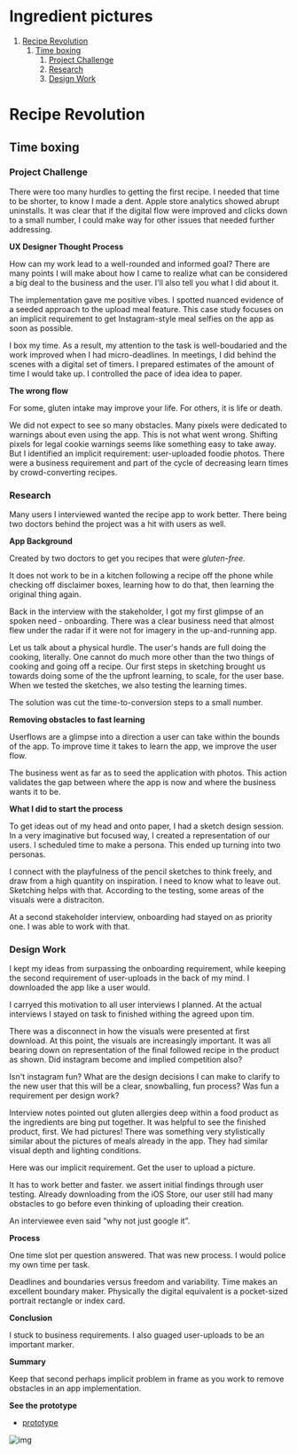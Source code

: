 # Ingredient pictures

1.  [Recipe Revolution](#org0a75594)
    1.  [Time boxing](#org812db00)
        1.  [Project Challenge](#org9909424)
        2.  [Research](#org7bad145)
        3.  [Design Work](#org786a8d7)


<a id="org0a75594"></a>

# Recipe Revolution


<a id="org812db00"></a>

## Time boxing


<a id="org9909424"></a>

### Project Challenge

There were too many hurdles to getting the first recipe. I needed that time to be shorter, to know I made a dent. Apple store analytics showed abrupt uninstalls. It was clear that if the digital flow were improved and clicks down to a small number, I could make way for other issues that needed further addressing.

**UX Designer Thought Process**

How can my work lead to a well-rounded and informed goal? There are many points I will make about how I came to realize what can be considered a big deal to the business and the user. I'll also tell you what I did about it.

The implementation gave me positive vibes. I spotted nuanced evidence of a seeded approach to the upload meal feature. This case study focuses on an implicit requirement to get Instagram-style meal selfies on the app as soon as possible.

I box my time. As a result, my attention to the task is well-boudaried and the work improved when I had micro-deadlines. In meetings, I did behind the scenes with a digital set of timers. I prepared estimates of the amount of time I would take up. I controlled the pace of idea idea to paper.

**The wrong flow**

For some, gluten intake may improve your life. For others, it is life or death.

We did not expect to see so many obstacles. Many pixels were dedicated to warnings about even using the app. This is not what went wrong. Shifting pixels for legal cookie warnings seems like something easy to take away. But I identified an implicit requirement: user-uploaded foodie photos. There were a business requirement and part of the cycle of decreasing learn times by crowd-converting recipes.


<a id="org7bad145"></a>

### Research

Many users I interviewed wanted the recipe app to work better. There being two doctors behind the project was a hit with users as well.

**App Background**

Created by two doctors to get you recipes that were *gluten-free.*

It does not work to be in a kitchen following a recipe off the phone while checking off disclaimer boxes, learning how to do that, then learning the original thing again.

Back in the interview with the stakeholder, I got my first glimpse of an spoken need - onboarding. There was a clear business need that almost flew under the radar if it were not for imagery in the up-and-running app.

Let us talk about a physical hurdle. The user's hands are full doing the cooking, literally. One cannot do much more other than the two things of cooking and going off a recipe. Our first steps in sketching brought us towards doing some of the the upfront learning, to scale, for the user base. When we tested the sketches, we also testing the learning times.

The solution was cut the time-to-conversion steps to a small number.

**Removing obstacles to fast learning**

Userflows are a glimpse into a direction a user can take within the bounds of the app. To improve time it takes to learn the app, we improve the user flow.

The business went as far as to seed the application with photos. This action validates the gap between where the app is now and where the business wants it to be.

**What I did to start the process**

To get ideas out of my head and onto paper, I had a sketch design session. In a very imaginative but focused way, I created a representation of our users. I scheduled time to make a persona. This ended up turning into two personas.

I connect with the playfulness of the pencil sketches to think freely, and draw from a high quantity on inspiration. I need to know what to leave out. Sketching helps with that. According to the testing, some areas of the visuals were a distraciton.

At a second stakeholder interview, onboarding had stayed on as priority one. I was able to work with that.


<a id="org786a8d7"></a>

### Design Work

I kept my ideas from surpassing the onboarding requirement, while keeping the second requirement of user-uploads in the back of my mind. I downloaded the app like a user would.

I carryed this motivation to all user interviews I planned. At the actual interviews I stayed on task to finished withing the agreed upon tim.

There was a disconnect in how the visuals were presented at first download. At this point, the visuals are increasingly important. It was all bearing down on representation of the final followed recipe in the product as shown. Did instagram become and implied competition also?

Isn't instagram fun? What are the design decisions I can make to clarify to the new user that this will be a clear, snowballing, fun process? Was fun a requirement per design work?

Interview notes pointed out gluten allergies deep within a food product as the ingredients are bing put together. It was helpful to see the finished product, first. We had pictures! There was something very stylistically similar about the pictures of meals already in the app. They had similar visual depth and lighting conditions.

Here was our implicit requirement. Get the user to upload a picture.

It has to work better and faster. we assert initial findings through user testing. Already downloading from the iOS Store, our user still had many obstacles to go before even thinking of uploading their creation.

An interviewee even said “why not just google it”.

**Process**

One time slot per question answered. That was new process. I would police my own time per task.

Deadlines and boundaries versus freedom and variability. Time makes an excellent boundary maker. Physically the digital equivalent is a pocket-sized portrait rectangle or index card.

**Conclusion**

I stuck to business requirements. I also guaged user-uploads to be an important marker.

**Summary**

Keep that second perhaps implicit problem in frame as you work to remove obstacles in an app implementation.

**See the prototype**

-   [prototype](<https://xd.adobe.com/view/038ea04b-be9b-42a8-8b5a-e1c9f1537b96-56dd/?fullscreen>)

![img](https://assets.website-files.com/5d7d44d8cb34e48b799f7af4/6120490da671e23eccd6c1d5_drizzling.png)

